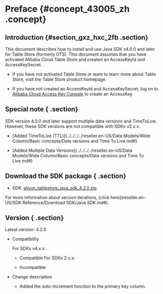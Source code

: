 # Preface {#concept_43005_zh .concept}

## Introduction {#section_gxz_hxc_2fb .section}

This document describes how to install and use Java SDK v4.0.0 and later for Table Store \(formerly OTS\). This document assumes that you have activated Alibaba Cloud Table Store and created an AccessKeyId and AccessKeySecret.

-   If you have not activated Table Store or want to learn more about Table Store, visit the Table Store product homepage.

-   If you have not created an AccessKeyId and AccessKeySecret, log on to [Alibaba Cloud Access Key Console](https://partners-intl.console.aliyun.com/#/ak) to create an AccessKey.


## Special note { .section}

SDK version 4.0.0 and later support multiple data versions and TimeToLive. However, these SDK versions are not compatible with SDKs v2.x.x.

-    [Added TimeToLive \(TTL\)](../../../../reseller.en-US/Data Models/Wide Column/Basic concepts/Data versions and Time To Live.md#) 

-    [Added Multiple Data Versions](../../../../reseller.en-US/Data Models/Wide Column/Basic concepts/Data versions and Time To Live.md#) 


## Download the SDK package { .section}

-   SDK: [aliyun\_tablestore\_java\_sdk\_4.2.0.zip](https://repo.maven.apache.org/maven2/com/aliyun/openservices/tablestore/4.3.1/tablestore-4.3.1-release.zip) 


For more information about version iterations, [click here](reseller.en-US/SDK Reference/Download SDK/Java SDK.md#).

## Version { .section}

Latest version: 4.2.0

-   Compatibility

    For SDKs v4.x.x:

    -   Compatible
    For SDKs 2.x.x:

    -   Incompatible
-   Change description
    -   Added the auto-increment function to the primary key column.

